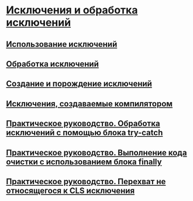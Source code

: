 # [Исключения и обработка исключений](index.md)
## [Использование исключений](using-exceptions.md)
## [Обработка исключений](exception-handling.md)
## [Создание и порождение исключений](creating-and-throwing-exceptions.md)
## [Исключения, создаваемые компилятором](compiler-generated-exceptions.md)
## [Практическое руководство. Обработка исключений с помощью блока try-catch](how-to-handle-an-exception-using-try-catch.md)
## [Практическое руководство. Выполнение кода очистки с использованием блока finally](how-to-execute-cleanup-code-using-finally.md)
## [Практическое руководство. Перехват не относящегося к CLS исключения](how-to-catch-a-non-cls-exception.md)
